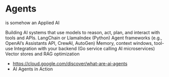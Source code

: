 # Agents

is somehow an Applied AI

Building AI systems that use models to reason, act, plan, and interact with tools and APIs.
LangChain or LlamaIndex (Python)
Agent frameworks (e.g., OpenAI’s Assistants API, CrewAI, AutoGen)
Memory, context windows, tool-use
Integration with your backend (Go service calling AI microservices)
Vector stores and RAG optimization

- https://cloud.google.com/discover/what-are-ai-agents
- AI Agents in Action
